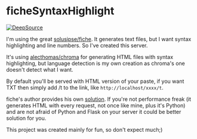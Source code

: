 # ficheSyntaxHighlight

[![DeepSource](https://deepsource.io/gh/pczajkowski/ficheSyntaxHighlight.svg/?label=active+issues&show_trend=true)](https://deepsource.io/gh/pczajkowski/ficheSyntaxHighlight/?ref=repository-badge)

I'm using the great [solusipse/fiche](https://github.com/solusipse/fiche). It generates text files, but I want syntax highlighting and line numbers. So I've created this server.

It's using [alecthomas/chroma](https://github.com/alecthomas/chroma) for generating HTML files with syntax highlighting, but language detection is my own creation as chroma's one doesn't detect what I want.

By default you'll be served with HTML version of your paste, if you want TXT then simply add /t to the link, like `http://localhost/xxxx/t`.

fiche's author provides his own [solution](https://github.com/solusipse/fiche/tree/master/extras/lines). If you're not performance freak (it generates HTML with every request, not once like mine, plus it's Python) and are not afraid of Python and Flask on your server it could be better solution for you.

This project was created mainly for fun, so don't expect much;)
